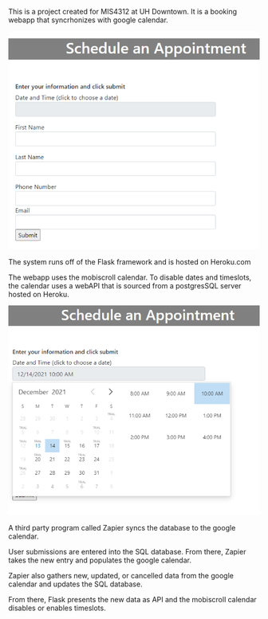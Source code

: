 This is a project created for MIS4312 at UH Downtown.  It is a booking webapp that syncrhonizes with google calendar.  


![](images/webpage.png)


The system runs off of the Flask framework and is hosted on Heroku.com  

The webapp uses the mobiscroll calendar.  To disable dates and timeslots, the calendar uses a webAPI that is sourced from 
a postgresSQL server hosted on Heroku.  


![](images/datetime.png)


A third party program called Zapier syncs the database to the google calendar.  

User submissions are entered into the SQL database.  From there, Zapier takes the new entry and populates the google calendar.  

Zapier also gathers new, updated, or cancelled data from the google calendar and updates the SQL database. 

From there, Flask presents the new data as API and the mobiscroll calendar disables or enables timeslots. 
